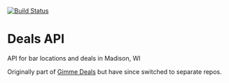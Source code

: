 [![Build Status](https://travis-ci.org/I-Dont-Remember/deals-api.svg?branch=master)](https://travis-ci.org/I-Dont-Remember/deals-api)
# Deals API

API for bar locations and deals in Madison, WI  

Originally part of [Gimme Deals](https://github.com/I-Dont-Remember/GimmeDeals) but have since
switched to separate repos.
